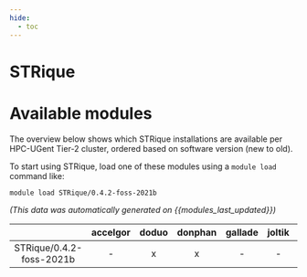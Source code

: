 ```yaml
---
hide:
  - toc
---
```


STRique
=======

# Available modules


The overview below shows which STRique installations are available per HPC-UGent Tier-2 cluster, ordered based on software version (new to old).

To start using STRique, load one of these modules using a `module load` command like:

```shell
module load STRique/0.4.2-foss-2021b
```

*(This data was automatically generated on {{modules_last_updated}})*  

| |accelgor|doduo|donphan|gallade|joltik|shinx|skitty|
| :---: | :---: | :---: | :---: | :---: | :---: | :---: | :---: |
|STRique/0.4.2-foss-2021b|-|x|x|-|-|-|-|
